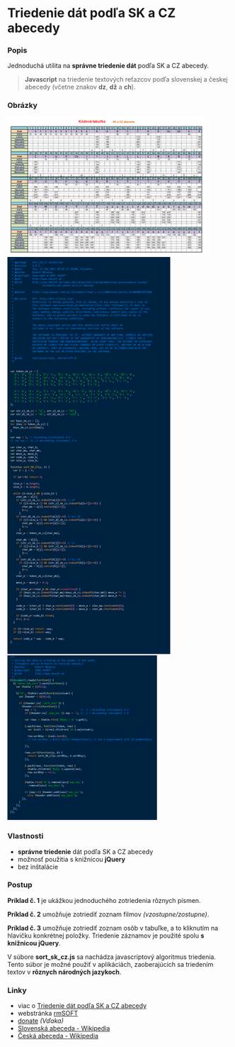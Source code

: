 Triedenie dát podľa SK a CZ abecedy
===================================

### Popis

Jednoduchá utilita na **správne triedenie dát** podľa SK a CZ abecedy.

> **Javascript** na triedenie textových reťazcov podľa slovenskej a českej abecedy (včetne znakov **dz**, **dž** a **ch**).


### Obrázky

<img src="https://raw.githubusercontent.com/mesaros/sorting-in-slovak-and-czech-alphabet/master/screenshots/sorting-in-slovak-and-czech-alphabet-01.png" width="448px" />

<img src="https://raw.githubusercontent.com/mesaros/sorting-in-slovak-and-czech-alphabet/master/screenshots/sorting-in-slovak-and-czech-alphabet-02.png" width="368px" />

<img src="https://raw.githubusercontent.com/mesaros/sorting-in-slovak-and-czech-alphabet/master/screenshots/sorting-in-slovak-and-czech-alphabet-03.png" width="338px" />


### Vlastnosti

- **správne triedenie** dát podľa SK a CZ abecedy
- možnosť použitia s knižnicou **jQuery**
- bez inštalácie


### Postup

**Príklad č. 1** je ukážkou jednoduchého zotriedenia rôznych písmen.

**Príklad č. 2** umožňuje zotriediť zoznam filmov *(vzostupne/zostupne)*.

**Príklad č. 3** umožňuje zotriediť zoznam osôb v tabuľke, a to kliknutím na hlavičku konkrétnej položky. Triedenie záznamov je použité spolu **s knižnicou jQuery**.

V súbore **sort_sk_cz.js** sa nachádza javascriptový algoritmus triedenia. Tento súbor je možné použiť v aplikáciách, zaoberajúcich sa triedením textov v **rôznych národných jazykoch**.


### Linky

- viac o [Triedenie dát podľa SK a CZ abecedy][1]
- webstránka [rmSOFT][2]
- [donate][3] *(Vďaka)*
- [Slovenská abeceda - Wikipedia][4]
- [Česká abeceda - Wikipedia][5]


[1]: http://www.rmsoft.sk/sk/portfolio/programatorske-prace/webove-sluzby/triedenie-dat-podla-sk-a-cz-abecedy
[2]: http://www.rmsoft.sk
[3]: https://www.paypal.com/cgi-bin/webscr?cmd=_s-xclick&hosted_button_id=BB4D8Y28YZDH6 "Vďaka za podporu"
[4]: http://sk.wikipedia.org/wiki/Slovensk%C3%A1_abeceda
[5]: http://cs.wikipedia.org/wiki/%C4%8Cesk%C3%A1_abeceda
